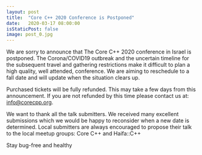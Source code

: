 ```yaml
---
layout: post
title:  "Core C++ 2020 Conference is Postponed"
date:   2020-03-17 08:00:00
isStaticPost: false
image: post_0.jpg
---
```


We are sorry to announce that The Core C++ 2020 conference in Israel is postponed.
The Corona/COVID19 outbreak and the uncertain timeline for the subsequent travel and gathering restrictions make it difficult to plan a high quality, well attended, conference. We are aiming to reschedule to a fall date and will update when the situation clears up. 

Purchased tickets will be fully refunded. This may take a few days from this announcement. If you are not refunded by this time please contact us at: info@corecpp.org. 

We want to thank all the talk submitters. We received many excellent submissions which we would be happy to reconsider when a new date is determined. Local submitters are always encouraged to propose their talk to the local meetup groups: Core C++ and Haifa::C++

Stay bug-free and healthy